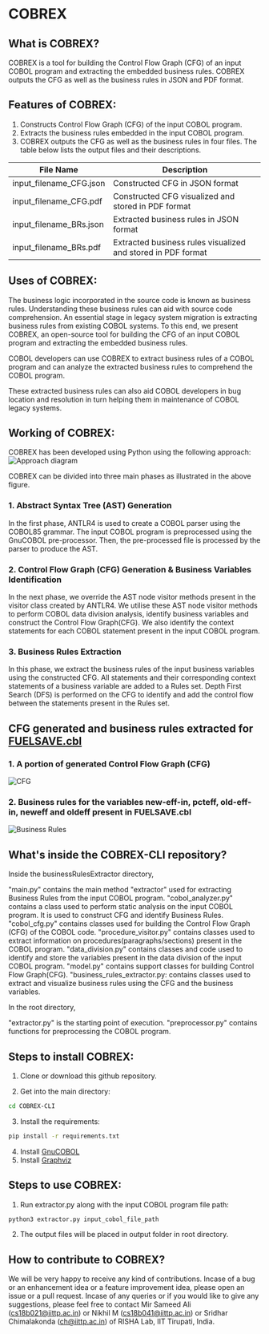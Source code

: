 # COBREX
## What is COBREX?
COBREX is a tool for building the Control Flow Graph (CFG) of an input COBOL program and extracting the embedded business rules. COBREX outputs the CFG as well as the business rules in JSON and PDF format. 

## Features of COBREX:
1. Constructs Control Flow Graph (CFG) of the input COBOL program.
2. Extracts the business rules embedded in the input COBOL program.
3. COBREX outputs the CFG as well as the business rules in four files. The table below lists the output files and their descriptions.

| File Name               | Description                                                  |
|-------------------------|--------------------------------------------------------------|
| input_filename_CFG.json | Constructed CFG in JSON format                               |
| input_filename_CFG.pdf  | Constructed CFG visualized and stored in PDF format          |
| input_filename_BRs.json | Extracted business rules in JSON format                      |
| input_filename_BRs.pdf  | Extracted business rules visualized and stored in PDF format |

## Uses of COBREX:
The business logic incorporated in the source code is known as business rules. Understanding these business rules can aid with source code comprehension. An essential stage in legacy system migration is extracting business rules from existing COBOL systems. To this end, we present COBREX, an open-source tool for building the CFG of an input COBOL program and extracting the embedded business rules.

COBOL developers can use COBREX to extract business rules of a COBOL program and can analyze the extracted business rules to comprehend the COBOL program.

These extracted business rules can also aid COBOL developers in bug location and resolution in turn helping them in maintenance of COBOL legacy systems.

## Working of COBREX:
COBREX has been developed using Python using the following approach:
![Approach diagram](COBREX-approach.png)

COBREX can be divided into three main phases as illustrated in the above figure. 
### 1. Abstract Syntax Tree (AST) Generation
In the first phase, ANTLR4 is used to create a COBOL parser using the COBOL85 grammar. The input COBOL program is preprocessed using the GnuCOBOL pre-processor. Then, the pre-processed file is processed by the parser to produce the AST. 

### 2. Control Flow Graph (CFG) Generation & Business Variables Identification 
In the next phase, we override the AST node visitor methods present in the visitor class created by ANTLR4. We utilise these AST node visitor methods to perform COBOL data division analysis, identify business variables and construct the Control Flow Graph(CFG). We also identify the context statements for each COBOL statement present in the input COBOL program.

### 3. Business Rules Extraction
In this phase, we extract the business rules of the input business variables using the constructed CFG.
All statements and their corresponding context statements of a business variable are added to a Rules set.
Depth First Search (DFS) is performed on the CFG to identify and add the control flow between the statements present in the Rules set.

## CFG generated and business rules extracted for [FUELSAVE.cbl](https://github.com/cchipman21804/EnterpriseCOBOLv6.3/blob/master/cbl/FUELSAVE.cbl)
### 1. A portion of generated Control Flow Graph (CFG)
![CFG](partFUELSAVECFG.png)
### 2. Business rules for the variables new-eff-in, pcteff, old-eff-in, neweff and oldeff present in FUELSAVE.cbl
![Business Rules](FUELSAVE_BRs.png)

## What's inside the COBREX-CLI repository?
Inside the businessRulesExtractor directory,

"main.py" contains the main method "extractor" used for extracting
    Business Rules from the input COBOL program. 
"cobol_analyzer.py" contains a class used to perform static analysis
on the input COBOL program. It is used to construct CFG and identify Business Rules.
"cobol_cfg.py" contains classes used for building the Control Flow
    Graph (CFG) of the COBOL code.
"procedure_visitor.py" contains classes used to extract information on
procedures(paragraphs/sections) present in the
COBOL program.
"data_division.py"  contains classes and code used to identify and store
    the variables present in the data division of the input COBOL program.
"model.py" contains support classes for building Control
Flow Graph(CFG).
"business_rules_extractor.py: contains classes used to extract and visualize business  rules
using the CFG and the business variables.

In the root directory,

"extractor.py" is the starting point of execution.
"preprocessor.py" contains functions for preprocessing the COBOL program.

## Steps to install COBREX:
1. Clone or download this github repository.

2. Get into the main directory:
```bash
cd COBREX-CLI
```

3. Install the requirements:
```bash
pip install -r requirements.txt
```

4. Install [GnuCOBOL](https://gnucobol.sourceforge.io)
5. Install [Graphviz](https://graphviz.org/download/)


## Steps to use COBREX:
1. Run extractor.py along with the input COBOL program file path:
```bash
python3 extractor.py input_cobol_file_path
```
2. The output files will be placed in output folder in root directory.

## How to contribute to COBREX?
We will be very happy to receive any kind of contributions. Incase of a bug or an enhancement idea or a feature improvement idea, please open an issue or a pull request. Incase of any queries or if you would like to give any suggestions, please feel free to contact Mir Sameed Ali (cs18b021@iittp.ac.in) or Nikhil M (cs18b041@iittp.ac.in) or Sridhar Chimalakonda (ch@iittp.ac.in) of RISHA Lab, IIT Tirupati, India.
